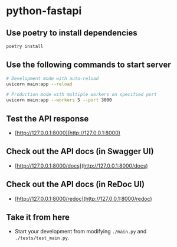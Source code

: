 # python-fastapi

## Use poetry to install dependencies

```python
poetry install
```

## Use the following commands to start server

```bash
# Development mode with auto-reload
uvicorn main:app --reload

# Production mode with multiple workers on specified port
uvicorn main:app --workers 5 --port 3000
```

## Test the API response

- [http://127.0.0.1:8000](http://127.0.0.1:8000)

## Check out the API docs (in Swagger UI)

- [http://127.0.0.1:8000/docs](http://127.0.0.1:8000/docs)

## Check out the API docs (in ReDoc UI)

- [http://127.0.0.1:8000/redoc](http://127.0.0.1:8000/redoc)

## Take it from here

- Start your development from modifying `./main.py` and `./tests/test_main.py`.
